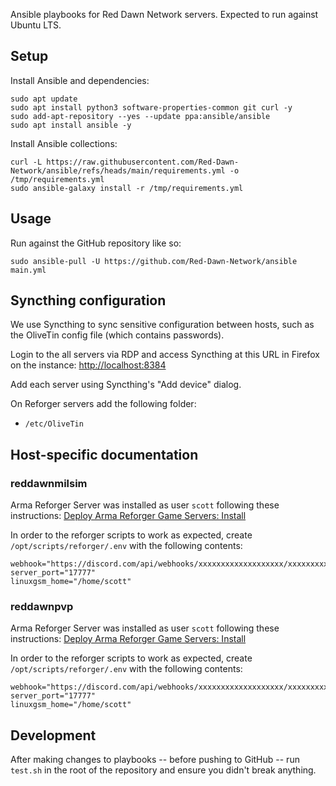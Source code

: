 Ansible playbooks for Red Dawn Network servers. Expected to run against Ubuntu LTS.

## Setup

Install Ansible and dependencies:

```
sudo apt update
sudo apt install python3 software-properties-common git curl -y
sudo add-apt-repository --yes --update ppa:ansible/ansible
sudo apt install ansible -y
```

Install Ansible collections:

```
curl -L https://raw.githubusercontent.com/Red-Dawn-Network/ansible/refs/heads/main/requirements.yml -o /tmp/requirements.yml
sudo ansible-galaxy install -r /tmp/requirements.yml
```

## Usage

Run against the GitHub repository like so:

```
sudo ansible-pull -U https://github.com/Red-Dawn-Network/ansible main.yml
```

## Syncthing configuration

We use Syncthing to sync sensitive configuration between hosts, such as the OliveTin config file (which contains passwords).

Login to the all servers via RDP and access Syncthing at this URL in Firefox on the instance: <http://localhost:8384>

Add each server using Syncthing's "Add device" dialog.

On Reforger servers add the following folder:
- `/etc/OliveTin`

## Host-specific documentation

### reddawnmilsim

Arma Reforger Server was installed as user `scott` following these instructions: [Deploy Arma Reforger Game Servers: Install](https://linuxgsm.com/servers/armarserver)

In order to the reforger scripts to work as expected, create `/opt/scripts/reforger/.env` with the following contents:

```
webhook="https://discord.com/api/webhooks/xxxxxxxxxxxxxxxxxxx/xxxxxxxxxxxxxxxxxxxxxxxxxxxxxxxxxxxxxxxxxxxxxxxxxxxxxxxxxxxxxxxxxxxx"
server_port="17777"
linuxgsm_home="/home/scott"
```

### reddawnpvp

Arma Reforger Server was installed as user `scott` following these instructions: [Deploy Arma Reforger Game Servers: Install](https://linuxgsm.com/servers/armarserver)

In order to the reforger scripts to work as expected, create `/opt/scripts/reforger/.env` with the following contents:

```
webhook="https://discord.com/api/webhooks/xxxxxxxxxxxxxxxxxxx/xxxxxxxxxxxxxxxxxxxxxxxxxxxxxxxxxxxxxxxxxxxxxxxxxxxxxxxxxxxxxxxxxxxx"
server_port="17777"
linuxgsm_home="/home/scott"
```

## Development

After making changes to playbooks -- before pushing to GitHub -- run `test.sh` in the root of the repository and ensure you didn't break anything.
